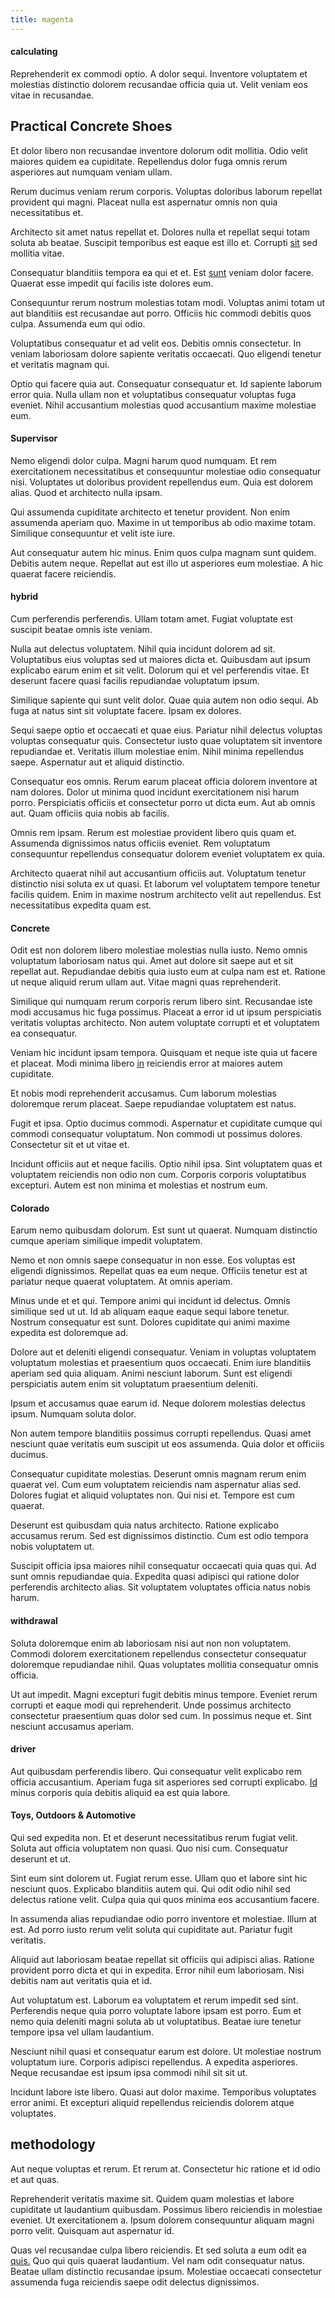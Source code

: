 ```yaml
---
title: magenta
---
```


#### calculating

Reprehenderit ex commodi optio. A dolor sequi. Inventore voluptatem et molestias distinctio dolorem recusandae officia quia ut. Velit veniam eos vitae in recusandae.

## Practical Concrete Shoes

Et dolor libero non recusandae inventore dolorum odit mollitia. Odio velit maiores quidem ea cupiditate. Repellendus dolor fuga omnis rerum asperiores aut numquam veniam ullam.

Rerum ducimus veniam rerum corporis. Voluptas doloribus laborum repellat provident qui magni. Placeat nulla est aspernatur omnis non quia necessitatibus et.

Architecto sit amet natus repellat et. Dolores nulla et repellat sequi totam soluta ab beatae. Suscipit temporibus est eaque est illo et. Corrupti [sit](/eos/libero/new_jersey_utilize.md) sed mollitia vitae.

Consequatur blanditiis tempora ea qui et et. Est [sunt](/voluptate/intelligent_metal_tuna_burundi_franc_land.md) veniam dolor facere. Quaerat esse impedit qui facilis iste dolores eum.

Consequuntur rerum nostrum molestias totam modi. Voluptas animi totam ut aut blanditiis est recusandae aut porro. Officiis hic commodi debitis quos culpa. Assumenda eum qui odio.

Voluptatibus consequatur et ad velit eos. Debitis omnis consectetur. In veniam laboriosam dolore sapiente veritatis occaecati. Quo eligendi tenetur et veritatis magnam qui.

Optio qui facere quia aut. Consequatur consequatur et. Id sapiente laborum error quia. Nulla ullam non et voluptatibus consequatur voluptas fuga eveniet. Nihil accusantium molestias quod accusantium maxime molestiae eum.

#### Supervisor

Nemo eligendi dolor culpa. Magni harum quod numquam. Et rem exercitationem necessitatibus et consequuntur molestiae odio consequatur nisi. Voluptates ut doloribus provident repellendus eum. Quia est dolorem alias. Quod et architecto nulla ipsam.

Qui assumenda cupiditate architecto et tenetur provident. Non enim assumenda aperiam quo. Maxime in ut temporibus ab odio maxime totam. Similique consequuntur et velit iste iure.

Aut consequatur autem hic minus. Enim quos culpa magnam sunt quidem. Debitis autem neque. Repellat aut est illo ut asperiores eum molestiae. A hic quaerat facere reiciendis.

#### hybrid

Cum perferendis perferendis. Ullam totam amet. Fugiat voluptate est suscipit beatae omnis iste veniam.

Nulla aut delectus voluptatem. Nihil quia incidunt dolorem ad sit. Voluptatibus eius voluptas sed ut maiores dicta et. Quibusdam aut ipsum explicabo earum enim et sit velit. Dolorum qui et vel perferendis vitae. Et deserunt facere quasi facilis repudiandae voluptatum ipsum.

Similique sapiente qui sunt velit dolor. Quae quia autem non odio sequi. Ab fuga at natus sint sit voluptate facere. Ipsam ex dolores.

Sequi saepe optio et occaecati et quae eius. Pariatur nihil delectus voluptas voluptas consequatur quis. Consectetur iusto quae voluptatem sit inventore repudiandae et. Veritatis illum molestiae enim. Nihil minima repellendus saepe. Aspernatur aut et aliquid distinctio.

Consequatur eos omnis. Rerum earum placeat officia dolorem inventore at nam dolores. Dolor ut minima quod incidunt exercitationem nisi harum porro. Perspiciatis officiis et consectetur porro ut dicta eum. Aut ab omnis aut. Quam officiis quia nobis ab facilis.

Omnis rem ipsam. Rerum est molestiae provident libero quis quam et. Assumenda dignissimos natus officiis eveniet. Rem voluptatum consequuntur repellendus consequatur dolorem eveniet voluptatem ex quia.

Architecto quaerat nihil aut accusantium officiis aut. Voluptatum tenetur distinctio nisi soluta ex ut quasi. Et laborum vel voluptatem tempore tenetur facilis quidem. Enim in maxime nostrum architecto velit aut repellendus. Est necessitatibus expedita quam est.

#### Concrete

Odit est non dolorem libero molestiae molestias nulla iusto. Nemo omnis voluptatum laboriosam natus qui. Amet aut dolore sit saepe aut et sit repellat aut. Repudiandae debitis quia iusto eum at culpa nam est et. Ratione ut neque aliquid rerum ullam aut. Vitae magni quas reprehenderit.

Similique qui numquam rerum corporis rerum libero sint. Recusandae iste modi accusamus hic fuga possimus. Placeat a error id ut ipsum perspiciatis veritatis voluptas architecto. Non autem voluptate corrupti et et voluptatem ea consequatur.

Veniam hic incidunt ipsam tempora. Quisquam et neque iste quia ut facere et placeat. Modi minima libero [in](/facere/temporibus/adipisci/b2b_buckinghamshire.md) reiciendis error at maiores autem cupiditate.

Et nobis modi reprehenderit accusamus. Cum laborum molestias doloremque rerum placeat. Saepe repudiandae voluptatem est natus.

Fugit et ipsa. Optio ducimus commodi. Aspernatur et cupiditate cumque qui commodi consequatur voluptatum. Non commodi ut possimus dolores. Consectetur sit et ut vitae et.

Incidunt officiis aut et neque facilis. Optio nihil ipsa. Sint voluptatem quas et voluptatem reiciendis non odio non cum. Corporis corporis voluptatibus excepturi. Autem est non minima et molestias et nostrum eum.

#### Colorado

Earum nemo quibusdam dolorum. Est sunt ut quaerat. Numquam distinctio cumque aperiam similique impedit voluptatem.

Nemo et non omnis saepe consequatur in non esse. Eos voluptas est eligendi dignissimos. Repellat quas ea eum neque. Officiis tenetur est at pariatur neque quaerat voluptatem. At omnis aperiam.

Minus unde et et qui. Tempore animi qui incidunt id delectus. Omnis similique sed ut ut. Id ab aliquam eaque eaque sequi labore tenetur. Nostrum consequatur est sunt. Dolores cupiditate qui animi maxime expedita est doloremque ad.

Dolore aut et deleniti eligendi consequatur. Veniam in voluptas voluptatem voluptatum molestias et praesentium quos occaecati. Enim iure blanditiis aperiam sed quia aliquam. Animi nesciunt laborum. Sunt est eligendi perspiciatis autem enim sit voluptatum praesentium deleniti.

Ipsum et accusamus quae earum id. Neque dolorem molestias delectus ipsum. Numquam soluta dolor.

Non autem tempore blanditiis possimus corrupti repellendus. Quasi amet nesciunt quae veritatis eum suscipit ut eos assumenda. Quia dolor et officiis ducimus.

Consequatur cupiditate molestias. Deserunt omnis magnam rerum enim quaerat vel. Cum eum voluptatem reiciendis nam aspernatur alias sed. Dolores fugiat et aliquid voluptates non. Qui nisi et. Tempore est cum quaerat.

Deserunt est quibusdam quia natus architecto. Ratione explicabo accusamus rerum. Sed est dignissimos distinctio. Cum est odio tempora nobis voluptatem ut.

Suscipit officia ipsa maiores nihil consequatur occaecati quia quas qui. Ad sunt omnis repudiandae quia. Expedita quasi adipisci qui ratione dolor perferendis architecto alias. Sit voluptatem voluptates officia natus nobis harum.

#### withdrawal

Soluta doloremque enim ab laboriosam nisi aut non non voluptatem. Commodi dolorem exercitationem repellendus consectetur consequatur doloremque repudiandae nihil. Quas voluptates mollitia consequatur omnis officia.

Ut aut impedit. Magni excepturi fugit debitis minus tempore. Eveniet rerum corrupti et eaque modi qui reprehenderit. Unde possimus architecto consectetur praesentium quas dolor sed cum. In possimus neque et. Sint nesciunt accusamus aperiam.

#### driver

Aut quibusdam perferendis libero. Qui consequatur velit explicabo rem officia accusantium. Aperiam fuga sit asperiores sed corrupti explicabo. [Id](/earum/quo/dolorem/ergonomic_wooden_cheese_oklahoma.md) minus corporis quia debitis aliquid ea est quia labore.

#### Toys, Outdoors & Automotive

Qui sed expedita non. Et et deserunt necessitatibus rerum fugiat velit. Soluta aut officia voluptatem non quasi. Quo nisi cum. Consequatur deserunt et ut.

Sint eum sint dolorem ut. Fugiat rerum esse. Ullam quo et labore sint hic nesciunt quos. Explicabo blanditiis autem qui. Qui odit odio nihil sed delectus ratione velit. Culpa quia qui quos minima eos accusantium facere.

In assumenda alias repudiandae odio porro inventore et molestiae. Illum at est. Ad porro iusto rerum velit soluta qui cupiditate aut. Pariatur fugit veritatis.

Aliquid aut laboriosam beatae repellat sit officiis qui adipisci alias. Ratione provident porro dicta et qui in expedita. Error nihil eum laboriosam. Nisi debitis nam aut veritatis quia et id.

Aut voluptatum est. Laborum ea voluptatem et rerum impedit sed sint. Perferendis neque quia porro voluptate labore ipsam est porro. Eum et nemo quia deleniti magni soluta ab ut voluptatibus. Beatae iure tenetur tempore ipsa vel ullam laudantium.

Nesciunt nihil quasi et consequatur earum est dolore. Ut molestiae nostrum voluptatum iure. Corporis adipisci repellendus. A expedita asperiores. Neque recusandae est ipsum ipsa commodi nihil sit sit ut.

Incidunt labore iste libero. Quasi aut dolor maxime. Temporibus voluptates error animi. Et excepturi aliquid repellendus reiciendis dolorem atque voluptates.

## methodology

Aut neque voluptas et rerum. Et rerum at. Consectetur hic ratione et id odio et aut quas.

Reprehenderit veritatis maxime sit. Quidem quam molestias et labore cupiditate ut laudantium quibusdam. Possimus libero reiciendis in molestiae eveniet. Ut exercitationem a. Ipsum dolorem consequuntur aliquam magni porro velit. Quisquam aut aspernatur id.

Quas vel recusandae culpa libero reiciendis. Et sed soluta a eum odit ea [quis.](/dolore/odio/dignissimos/nemo/tools_&_music.md) Quo qui quis quaerat laudantium. Vel nam odit consequatur natus. Beatae ullam distinctio recusandae ipsum. Molestiae occaecati consectetur assumenda fuga reiciendis saepe odit delectus dignissimos.
